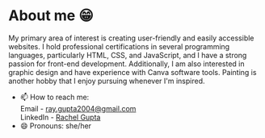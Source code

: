 # About me 😁

My primary area of interest is creating user-friendly and easily accessible websites. I hold professional certifications in several programming languages, particularly HTML, CSS, and JavaScript, and I have a strong passion for front-end development. Additionally, I am also interested in graphic design and have experience with Canva software tools. Painting is another hobby that I enjoy pursuing whenever I'm inspired.

- 📫 How to reach me: <br>
  Email - [ray.gupta2004@gmail.com](mailto:ray.gupta2004@gmail.com) <br>
  LinkedIn - [Rachel Gupta](www.linkedin.com/in/rachel-gupta-1b68a2286)
- 😄 Pronouns: she/her
